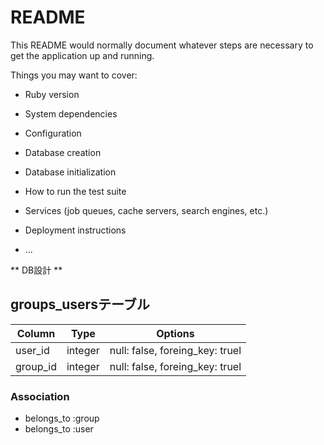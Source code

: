 # README

This README would normally document whatever steps are necessary to get the
application up and running.

Things you may want to cover:

* Ruby version

* System dependencies

* Configuration

* Database creation

* Database initialization

* How to run the test suite

* Services (job queues, cache servers, search engines, etc.)

* Deployment instructions

* ...

** DB設計 **

## groups_usersテーブル

|Column|Type|Options|
|------|----|-------|
|user_id|integer|null: false, foreing_key: truel|
|group_id|integer|null: false, foreing_key: truel|

### Association
- belongs_to :group
- belongs_to :user

